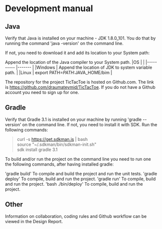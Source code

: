 # Development manual

## Java

Verify that Java is installed on your machine - JDK 1.8.0_101. You do that by running the command 'java -version' on the command line.

If not, you need to download it and add its location to your System path:

Append the location of the Java compiler to your System path.
|OS 		|   														|
|----------	|-------													|
|Windows	| Append the location of JDK to system variable path.		|
|Linux		| export PATH=$PATH:$JAVA_HOME/bim							|

The repository for the project TicTacToe is hosted on Github.com. The link is https://github.com/draumateymid/TicTacToe. If you do not have a Github account you need to sign up for one.

## Gradle

Verify that Gradle 3.1 is installed on your machine by running 'gradle --version' on the command line. If not, you need to install it with SDK. Run the following commands:

> curl -s https://get.sdkman.is | bash                           
> source "~/.sdkman/bin/sdkman-init.sh"                           
> sdk install gradle 3.1

To build and/or run the project on the command line you need to run one the following commands, after having installed gradle:

'gradle build' To compile and build the project and run the unit tests.
'gradle deploy' To compile, build and run the project.
'gradle run' To compile, build and run the project.
'bash ./bin/deploy' To compile, build and run the project.


## Other
Information on collaboration, coding rules and Github workflow can be viewed in the Design Report.
